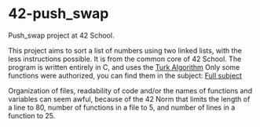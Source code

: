 # 42-push_swap

Push_swap project at 42 School.

This project aims to sort a list of numbers using two linked lists, with the less instructions possible.
It is from the common core of 42 School. 
The program is written entirely in C, and uses the [Turk Algorithm](https://medium.com/@ayogun/push-swap-c1f5d2d41e97)
Only some functions were authorized, you can find them in the subject: 
[Full subject](https://cdn.intra.42.fr/pdf/pdf/105631/fr.subject.pdf)

Organization of files, readability of code and/or the names of functions and variables can seem awful, because of the 42 Norm that limits the length of a line to 80, number of functions in a file to 5, and number of lines in a function to 25.
